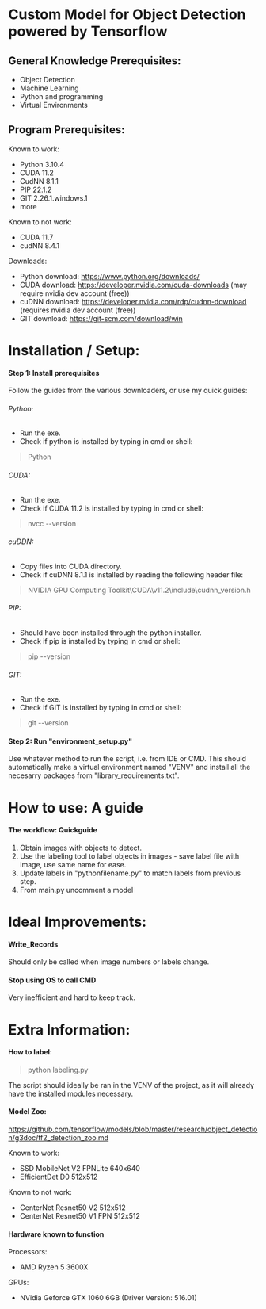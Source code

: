 # Custom Model for Object Detection powered by Tensorflow
## General Knowledge Prerequisites:
- Object Detection
- Machine Learning
- Python and programming
- Virtual Environments

## Program Prerequisites:
Known to work:
- Python 3.10.4
- CUDA 11.2 
- CudNN 8.1.1
- PIP 22.1.2
- GIT 2.26.1.windows.1
- more

Known to not work:
- CUDA 11.7
- cudNN 8.4.1

Downloads:
- Python download:  https://www.python.org/downloads/
- CUDA download:    https://developer.nvidia.com/cuda-downloads (may require nvidia dev account (free))
- cuDNN download:   https://developer.nvidia.com/rdp/cudnn-download (requires nvidia dev account (free))
- GIT download:     https://git-scm.com/download/win

# Installation / Setup:
#### Step 1: Install prerequisites
Follow the guides from the various downloaders, or use my quick guides:

###### Python: 
- Run the exe.
- Check if python is installed by typing in cmd or shell:
> Python

###### CUDA:
- Run the exe.
- Check if CUDA 11.2 is installed by typing in cmd or shell:
> nvcc --version

###### cuDDN:
- Copy files into CUDA directory.
- Check if cuDNN 8.1.1 is installed by reading the following header file:
> NVIDIA GPU Computing Toolkit\CUDA\v11.2\include\cudnn_version.h

###### PIP:
- Should have been installed through the python installer.
- Check if pip is installed by typing in cmd or shell:
> pip --version

###### GIT:
- Run the exe.
- Check if GIT is installed by typing in cmd or shell:
> git --version

#### Step 2: Run "environment_setup.py"
Use whatever method to run the script, i.e. from IDE or CMD.
This should automatically make a virtual environment named "VENV" and install all the necesarry packages from "library_requirements.txt".

# How to use: A guide
#### The workflow: Quickguide
1. Obtain images with objects to detect.
2. Use the labeling tool to label objects in images - save label file with image, use same name for ease.
3. Update labels in "pythonfilename.py" to match labels from previous step.
4. From main.py uncomment a model

# Ideal Improvements:
#### Write_Records
Should only be called when image numbers or labels change.

#### Stop using OS to call CMD
Very inefficient and hard to keep track.

# Extra Information:
#### How to label:
> python labeling.py

The script should ideally be ran in the VENV of the project, as it will already have the installed modules necessary.

#### Model Zoo:
https://github.com/tensorflow/models/blob/master/research/object_detection/g3doc/tf2_detection_zoo.md

Known to work:
- SSD MobileNet V2 FPNLite 640x640
- EfficientDet D0 512x512

Known to not work:
- CenterNet Resnet50 V2 512x512
- CenterNet Resnet50 V1 FPN 512x512

#### Hardware known to function
Processors:
- AMD Ryzen 5 3600X 

GPUs:
- NVidia Geforce GTX 1060 6GB (Driver Version: 516.01)
